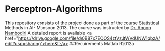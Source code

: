 Perceptron-Algorithms
=====================

This repository consists of the project done as part of the course  Statistical Methods in AI- Monsoon 2013. The course was instructed by [Dr. Anoop Nambodiri](http://faculty.iiit.ac.in/~anoop/)  A detailed report is available &lt;a href="https://drive.google.com/file/d/0B87x7EOOS4ztVzJtWVdUNW1qbzA/edit?usp=sharing">here&lt;/a>  ##Requirements Matlab R2012a
